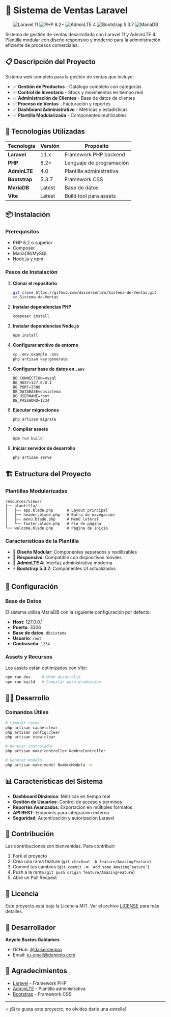 # 🛒 Sistema de Ventas Laravel

<p align="center">
  <img src="https://img.shields.io/badge/Laravel-11.x-red?style=for-the-badge&logo=laravel" alt="Laravel 11">
  <img src="https://img.shields.io/badge/PHP-8.2+-blue?style=for-the-badge&logo=php" alt="PHP 8.2+">
  <img src="https://img.shields.io/badge/AdminLTE-4.0-green?style=for-the-badge" alt="AdminLTE 4">
  <img src="https://img.shields.io/badge/Bootstrap-5.3.7-purple?style=for-the-badge&logo=bootstrap" alt="Bootstrap 5.3.7">
  <img src="https://img.shields.io/badge/MariaDB-Latest-orange?style=for-the-badge&logo=mariadb" alt="MariaDB">
</p>

Sistema de gestión de ventas desarrollado con Laravel 11 y AdminLTE 4. Plantilla modular con diseño responsivo y moderno para la administración eficiente de procesos comerciales.

## 📋 Descripción del Proyecto

Sistema web completo para la gestión de ventas que incluye:

- ✅ **Gestión de Productos** - Catálogo completo con categorías
- ✅ **Control de Inventario** - Stock y movimientos en tiempo real  
- ✅ **Administración de Clientes** - Base de datos de clientes
- ✅ **Proceso de Ventas** - Facturación y reportes
- ✅ **Dashboard Administrativo** - Métricas y estadísticas
- ✅ **Plantilla Modularizada** - Componentes reutilizables

## 🚀 Tecnologías Utilizadas

| Tecnología | Versión | Propósito |
|------------|---------|-----------|
| **Laravel** | 11.x | Framework PHP backend |
| **PHP** | 8.2+ | Lenguaje de programación |
| **AdminLTE** | 4.0 | Plantilla administrativa |
| **Bootstrap** | 5.3.7 | Framework CSS |
| **MariaDB** | Latest | Base de datos |
| **Vite** | Latest | Build tool para assets |

## 📦 Instalación

### Prerequisitos
- PHP 8.2 o superior
- Composer
- MariaDB/MySQL
- Node.js y npm

### Pasos de Instalación

1. **Clonar el repositorio**
   ```bash
   git clone https://github.com/daisersenpro/Sistema-de-Ventas.git
   cd Sistema-de-Ventas
   ```

2. **Instalar dependencias PHP**
   ```bash
   composer install
   ```

3. **Instalar dependencias Node.js**
   ```bash
   npm install
   ```

4. **Configurar archivo de entorno**
   ```bash
   cp .env.example .env
   php artisan key:generate
   ```

5. **Configurar base de datos en `.env`**
   ```env
   DB_CONNECTION=mysql
   DB_HOST=127.0.0.1
   DB_PORT=3306
   DB_DATABASE=dbsistema
   DB_USERNAME=root
   DB_PASSWORD=1234
   ```

6. **Ejecutar migraciones**
   ```bash
   php artisan migrate
   ```

7. **Compilar assets**
   ```bash
   npm run build
   ```

8. **Iniciar servidor de desarrollo**
   ```bash
   php artisan serve
   ```

## 🏗️ Estructura del Proyecto

### Plantillas Modularizadas
```
resources/views/
├── plantilla/
│   ├── app.blade.php      # Layout principal
│   ├── header.blade.php   # Barra de navegación
│   ├── menu.blade.php     # Menú lateral
│   └── footer.blade.php   # Pie de página
└── welcome.blade.php      # Página de inicio
```

### Características de la Plantilla
- 🎨 **Diseño Modular**: Componentes separados y reutilizables
- 📱 **Responsivo**: Compatible con dispositivos móviles
- 🎯 **AdminLTE 4**: Interfaz administrativa moderna
- ⚡ **Bootstrap 5.3.7**: Componentes UI actualizados

## 🔧 Configuración

### Base de Datos
El sistema utiliza MariaDB con la siguiente configuración por defecto:
- **Host**: 127.0.0.1
- **Puerto**: 3306
- **Base de datos**: `dbsistema`
- **Usuario**: `root`
- **Contraseña**: `1234`

### Assets y Recursos
Los assets están optimizados con Vite:
```bash
npm run dev     # Modo desarrollo
npm run build   # Compilar para producción
```

## 👨‍💻 Desarrollo

### Comandos Útiles
```bash
# Limpiar cache
php artisan cache:clear
php artisan config:clear
php artisan view:clear

# Generar controlador
php artisan make:controller NombreController

# Generar modelo
php artisan make:model NombreModelo -m
```

## 📊 Características del Sistema

- **Dashboard Dinámico**: Métricas en tiempo real
- **Gestión de Usuarios**: Control de acceso y permisos
- **Reportes Avanzados**: Exportación en múltiples formatos
- **API REST**: Endpoints para integración externa
- **Seguridad**: Autenticación y autorización Laravel

## 🤝 Contribución

Las contribuciones son bienvenidas. Para contribuir:

1. Fork el proyecto
2. Crea una rama feature (`git checkout -b feature/AmazingFeature`)
3. Commit tus cambios (`git commit -m 'Add some AmazingFeature'`)
4. Push a la rama (`git push origin feature/AmazingFeature`)
5. Abre un Pull Request

## 📄 Licencia

Este proyecto está bajo la Licencia MIT. Ver el archivo [LICENSE](LICENSE) para más detalles.

## 👤 Desarrollador

**Anyelo Bustos Galdames**
- GitHub: [@daisersenpro](https://github.com/daisersenpro)
- Email: [tu-email@dominio.com](mailto:tu-email@dominio.com)

## 🙏 Agradecimientos

- [Laravel](https://laravel.com) - Framework PHP
- [AdminLTE](https://adminlte.io) - Plantilla administrativa
- [Bootstrap](https://getbootstrap.com) - Framework CSS

---

⭐ ¡Si te gusta este proyecto, no olvides darle una estrella!
